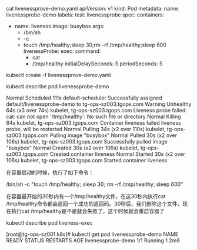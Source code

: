 cat livenessprove-demo.yaml
apiVersion: v1
kind: Pod
metadata:
  name: livenessprobe-demo
  labels:
    test: livenessprobe
spec:
  containers:
  - name: liveness
    image: busybox
    args:
    - /bin/sh
    - -c
    - touch /tmp/healthy;sleep 30;rm -rf /tmp/healthy;sleep 600
    livenessProbe:
      exec:
        command:
        - cat
        - /tmp/healthy
      initialDelaySeconds: 5
      periodSeconds: 5

kubectl create -f livenessprove-demo.yaml

kubectl describe pod livenessprobe-demo

  Normal   Scheduled  111s                default-scheduler                Successfully assigned default/livenessprobe-demo to tg-ops-sz003.tgops.com
  Warning  Unhealthy  64s (x3 over 74s)   kubelet, tg-ops-sz003.tgops.com  Liveness probe failed: cat: can not open '/tmp/healthy': No such file or directory
  Normal   Killing    64s                 kubelet, tg-ops-sz003.tgops.com  Container liveness failed liveness probe, will be restarted
  Normal   Pulling    34s (x2 over 110s)  kubelet, tg-ops-sz003.tgops.com  Pulling image "busybox"
  Normal   Pulled     30s (x2 over 106s)  kubelet, tg-ops-sz003.tgops.com  Successfully pulled image "busybox"
  Normal   Created    30s (x2 over 106s)  kubelet, tg-ops-sz003.tgops.com  Created container liveness
  Normal   Started    30s (x2 over 106s)  kubelet, tg-ops-sz003.tgops.com  Started container liveness

在容器启动的时候，执行了如下命令：

 /bin/sh -c "touch /tmp/healthy; sleep 30; rm -rf /tmp/healthy; sleep 600"

在容器最开始的30秒内有一个/tmp/healthy文件，在这30秒内执行cat /tmp/healthy命令都会返回一个成功的返回码。30秒后，我们删除这个文件，现在执行cat /tmp/healthy是不是就会失败了，这个时候就会重启容器了

kubectl describe pod liveness-exec

[root@tg-ops-sz001 k8s]# kubectl get pod livenessprobe-demo
NAME                 READY   STATUS    RESTARTS   AGE
livenessprobe-demo   1/1     Running   1          2m6
